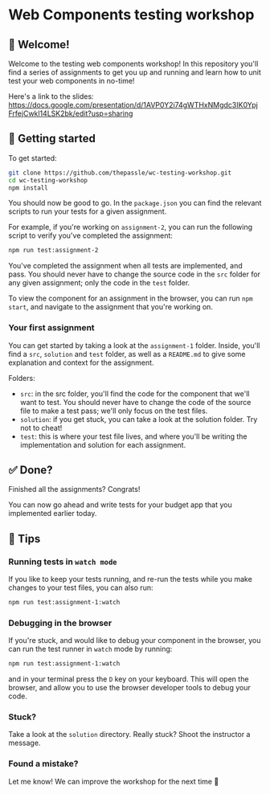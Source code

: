 # Web Components testing workshop

## 👋 Welcome!

Welcome to the testing web components workshop! In this repository you'll find a series of assignments to get you up and running and learn how to unit test your web components in no-time!

Here's a link to the slides: https://docs.google.com/presentation/d/1AVP0Y2i74gWTHxNMgdc3IK0YpjFrfejCwkl14LSK2bk/edit?usp=sharing

## 🚀 Getting started

To get started:

```bash
git clone https://github.com/thepassle/wc-testing-workshop.git
cd wc-testing-workshop
npm install
```

You should now be good to go. In the `package.json` you can find the relevant scripts to run your tests for a given assignment.

For example, if you're working on `assignment-2`, you can run the following script to verify you've completed the assignment:
```bash
npm run test:assignment-2
```

You've completed the assignment when all tests are implemented, and pass. You should never have to change the source code in the `src` folder for any given assignment; only the code in the `test` folder.

To view the component for an assignment in the browser, you can run `npm start`, and navigate to the assignment that you're working on.

### Your first assignment

You can get started by taking a look at the `assignment-1` folder. Inside, you'll find a `src`, `solution` and `test` folder, as well as a `README.md` to give some explanation and context for the assignment.

Folders:
- `src`: in the src folder, you'll find the code for the component that we'll want to test. You should never have to change the code of the source file to make a test pass; we'll only focus on the test files.
- `solution`: if you get stuck, you can take a look at the solution folder. Try not to cheat!
- `test`: this is where your test file lives, and where you'll be writing the implementation and solution for each assignment.

## ✅ Done?

Finished all the assignments? Congrats!

You can now go ahead and write tests for your budget app that you implemented earlier today.

## 📝 Tips

### Running tests in `watch mode`

If you like to keep your tests running, and re-run the tests while you make changes to your test files, you can also run:

```bash
npm run test:assignment-1:watch
```

### Debugging in the browser

If you're stuck, and would like to debug your component in the browser, you can run the test runner in `watch` mode by running:
```bash
npm run test:assignment-1:watch
```

and in your terminal press the `D` key on your keyboard. This will open the browser, and allow you to use the browser developer tools to debug your code.

### Stuck?

Take a look at the `solution` directory. Really stuck? Shoot the instructor a message.

### Found a mistake?

Let me know! We can improve the workshop for the next time 🙂